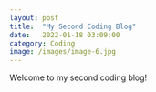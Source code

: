 ```yaml
---
layout: post
title:  "My Second Coding Blog"
date:   2022-01-18 03:09:00
category: Coding
image: /images/image-6.jpg
---
```

Welcome to my second coding blog!